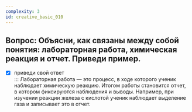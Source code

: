 ```yaml
---
complexity: 3
id: creative_basic_010
---
```

## Вопрос: Объясни, как связаны между собой понятия: лабораторная работа, химическая реакция и отчет. Приведи пример.

- [x] приведи свой ответ  
  ::: Лабораторная работа — это процесс, в ходе которого ученик наблюдает химическую реакцию. Итогом работы становится отчет, в котором фиксируются наблюдения и выводы. Например, при изучении реакции железа с кислотой ученик наблюдает выделение газа и записывает это в отчет.
